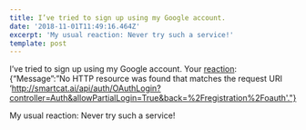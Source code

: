```yaml
---
title: I’ve tried to sign up using my Google account.
date: '2018-11-01T11:49:16.464Z'
excerpt: 'My usual reaction: Never try such a service!'
template: post
---
```

I’ve tried to sign up using my Google account. Your [reaction](https://smartcat.ai/api/auth/OAuthLogin?controller=Auth&allowPartialLogin=True&back=%2Fregistration%2Foauth): {“Message”:”No HTTP resource was found that matches the request URI ‘http://smartcat.ai/api/auth/OAuthLogin?controller=Auth&allowPartialLogin=True&back=%2Fregistration%2Foauth'."}

My usual reaction: Never try such a service!
